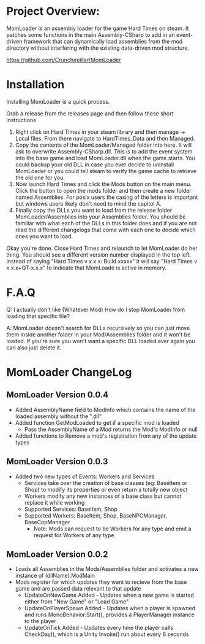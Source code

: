 # Project Overview:
MomLoader is an assembly loader for the game Hard Times on steam. It patches some functions in the main Assembly-CSharp to add in an event-driven framework that can dynamically load assemblies from the mod directory without interfering with the existing data-driven mod structure.

https://github.com/Crunchepillar/MomLoader

# Installation

Installing MomLoader is a quick process.

Grab a release from the releases page and then follow these short instructions

1. Right click on Hard Times in your steam library and then manage -> Local files. From there navigate to HardTimes_Data and then Managed.
2. Copy the contents of the MomLoader/Managed folder into here. It will ask to overwrite Assembly-CSharp.dll. This is to add the event system into the base game and load MomLoader.dll when the game starts. You could backup your old DLL in case you ever decide to uninstall MomLoader or you could tell steam to verify the game cache to retrieve the old one for you.
3. Now launch Hard Times and click the Mods button on the main menu. Click the button to open the mods folder and then create a new folder named Assemblies. For posix users the casing of the letters is important but windows users likely don't need to mind the capitol A.
4. Finally copy the DLLs you want to load from the release folder MomLoader/Assemblies into your Assemblies folder. You should be familiar with what each of the DLLs in this folder does and if you are not read the different changelogs that come with each one to decide which ones you want to load.

Okay you're done. Close Hard Times and relaunch to let MomLoader do her thing. You should see a different version number displayed in the top left. Instead of saying "Hard Times v x.x.x: Build xxxxx" it will say "Hard Times v x.x.x+QT-x.x.x" to indicate that MomLoade is active in memory.

# F.A.Q

Q: I actually don't like (Whatever Mod) How do I stop MomLoader from loading that specific file?

A: MomLoader doesn't search for DLLs recursively so you can just move them inside another folder in your Mod/Assemblies folder and it won't be loaded. If you're sure you won't want a specific DLL loaded ever again you can also just delete it.

# MomLoader ChangeLog

## MomLoader Version 0.0.4
* Added AssemblyName field to ModInfo which contains the name of the loaded assembly without the ".dll"
* Added function GetModLoaded to get if a specific mod is loaded
    * Pass the AssemblyName of a Mod returns the Mod's ModInfo or null
* Added functions to Remove a mod's registration from any of the update types

## MomLoader Version 0.0.3
* Added two new types of Events: Workers and Services
    * Services take over the creation of base classes (eg: BaseItem or Shop) to modify its properties or even return a totally new object
    * Workers modify any new instances of a base class but cannot replace it while working
    * Supported Services: BaseItem, Shop
    * Supported Workers: BaseItem, Shop, BaseNPCManager, BaseCopManager
        * Note: Mods can request to be Workers for any type and emit a request for Workers of any type

## MomLoader Version 0.0.2
* Loads all Assemblies in the Mods/Assemblies folder and activates a new instance of (dllName).ModMain
* Mods register for which updates they want to recieve from the base game and are passed data relevant to that update
    * UpdateOnNewGame Added - Updates when a new game is started either from "New Game" or "Load Game"
	* UpdateOnPlayerSpawn Added - Updates when a player is spawned and runs MonoBehavior:Start(), provides a PlayerManager instance to the player
    * UpdateOnTick Added - Updates every time the player calls CheckDay(), which is a Unity Invoke() run about every 6 seconds
